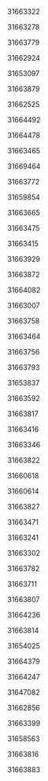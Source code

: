 31663322

31663278

31663779

31662924

31653097

31663879

31662525

31664492

31664478

31663465

31669464

31663772

31659854

31663665

31663475

31663415

31663929

31663872

31664082

31663007

31663758

31663464

31663756

31663793

31653837

31663592

31663817

31663416

31663346

31663822

31660618

31660614

31663827

31663471

31663241

31663302

31663782

31663711

31663807

31664236

31663814

31654025

31664379

31664247

31647082

31662856

31663399

31658563

31663816

31663883

